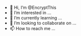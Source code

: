 - 👋 Hi, I’m @EncryptThis
- 👀 I’m interested in ...
- 🌱 I’m currently learning ...
- 💞️ I’m looking to collaborate on ...
- 📫 How to reach me ...

<!---
EncryptThis/EncryptThis is a ✨ special ✨ repository because its `README.md` (this file) appears on your GitHub profile.
You can click the Preview link to take a look at your changes.
--->
